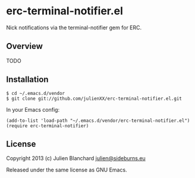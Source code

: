 # erc-terminal-notifier.el

Nick notifications via the terminal-notifier gem for ERC.

## Overview

TODO

## Installation

    $ cd ~/.emacs.d/vendor
    $ git clone git://github.com/julienXX/erc-terminal-notifier.el.git

In your Emacs config:

    (add-to-list 'load-path "~/.emacs.d/vendor/erc-terminal-notifier.el")
    (require erc-terminal-notifier)

## License

Copyright 2013 (c) Julien Blanchard <julien@sideburns.eu>

Released under the same license as GNU Emacs.
